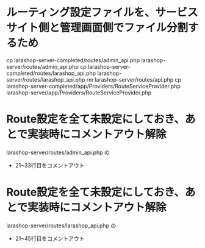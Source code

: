 # ルーティング設定ファイルを、サービスサイト側と管理画面側でファイル分割するため
cp larashop-server-completed/routes/admin_api.php larashop-server/routes/admin_api.php
cp larashop-server-completed/routes/larashop_api.php larashop-server/routes/larashop_api.php
rm larashop-server/routes/api.php
cp larashop-server-completed/app/Providers/RouteServiceProvider.php larashop-server/app/Providers/RouteServiceProvider.php

# Route設定を全て未設定にしておき、あとで実装時にコメントアウト解除
larashop-server/routes/admin_api.php の
 - 21~33行目をコメントアウト

# Route設定を全て未設定にしておき、あとで実装時にコメントアウト解除
larashop-server/routes/larashop_api.php の
 - 21~45行目をコメントアウト